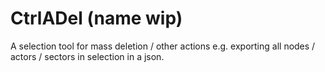 # CtrlADel (name wip)
A selection tool for mass deletion / other actions e.g. exporting all nodes / actors / sectors in selection in a json.
